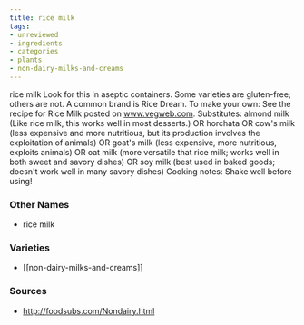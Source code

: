 ```yaml
---
title: rice milk
tags:
- unreviewed
- ingredients
- categories
- plants
- non-dairy-milks-and-creams
---
```

rice milk Look for this in aseptic containers. Some varieties are gluten-free; others are not. A common brand is Rice Dream. To make your own: See the recipe for Rice Milk posted on www.vegweb.com. Substitutes: almond milk (Like rice milk, this works well in most desserts.) OR horchata OR cow's milk (less expensive and more nutritious, but its production involves the exploitation of animals) OR goat's milk (less expensive, more nutritious, exploits animals) OR oat milk (more versatile that rice milk; works well in both sweet and savory dishes) OR soy milk (best used in baked goods; doesn't work well in many savory dishes) Cooking notes: Shake well before using!

### Other Names

* rice milk

### Varieties

* [[non-dairy-milks-and-creams]]

### Sources
* http://foodsubs.com/Nondairy.html
